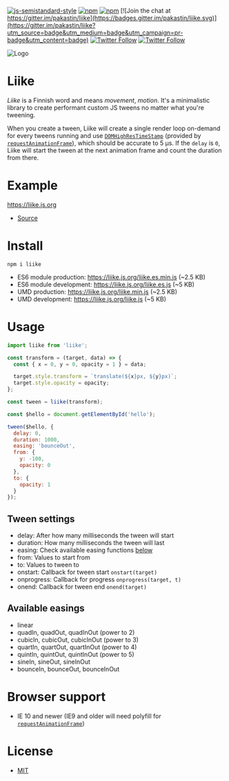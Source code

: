 [![js-semistandard-style](https://img.shields.io/badge/code%20style-semistandard-brightgreen.svg?maxAge=60&style=flat-square)](https://github.com/Flet/semistandard)
[![npm](https://img.shields.io/npm/v/liike.svg?maxAge=60&style=flat-square)](https://www.npmjs.com/package/liike)
[![npm](https://img.shields.io/npm/l/liike.svg?maxAge=60&style=flat-square)](https://github.com/liike/liike/blob/master/LICENSE)
[![Join the chat at https://gitter.im/pakastin/liike](https://badges.gitter.im/pakastin/liike.svg)](https://gitter.im/pakastin/liike?utm_source=badge&utm_medium=badge&utm_campaign=pr-badge&utm_content=badge)
[![Twitter Follow](https://img.shields.io/twitter/follow/pakastin.svg?style=social&maxAge=60)](https://twitter.com/pakastin)
[![Twitter Follow](https://img.shields.io/twitter/follow/LiikeJS.svg?style=social&maxAge=60)](https://twitter.com/LiikeJS)

![Logo](https://liike.js.org/logo.png?2)

# Liike
*Liike* is a Finnish word and means *movement*, *motion*. It's a minimalistic library to create performant custom JS tweens no matter what you're tweening.

When you create a tween, Liike will create a single render loop on-demand for every tweens running and use [`DOMHighResTimeStamp`](https://developer.mozilla.org/en-US/docs/Web/API/DOMHighResTimeStamp) (provided by [`requestAnimationFrame`](https://developer.mozilla.org/en-US/docs/Web/API/window/requestAnimationFrame)), which should be accurate to 5 µs. If the `delay` is `0`, Liike will start the tween at the next animation frame and count the duration from there.

# Example


https://liike.js.org
- [Source](https://github.com/pakastin/Liike/blob/master/example/index.js)

# Install
```
npm i liike
```
- ES6 module production: https://liike.js.org/liike.es.min.js (~2.5 KB)
- ES6 module development: https://liike.js.org/liike.es.js (~5 KB)
- UMD production: https://liike.js.org/liike.min.js (~2.5 KB)
- UMD development: https://liike.js.org/liike.js (~5 KB)

# Usage
```js
import liike from 'liike';

const transform = (target, data) => {
  const { x = 0, y = 0, opacity = 1 } = data;

  target.style.transform = `translate(${x}px, ${y}px)`;
  target.style.opacity = opacity;
};

const tween = liike(transform);

const $hello = document.getElementById('hello');

tween($hello, {
  delay: 0,
  duration: 1000,
  easing: 'bounceOut',
  from: {
    y: -100,
    opacity: 0
  },
  to: {
    opacity: 1
  }
});
```

## Tween settings
- delay: After how many milliseconds the tween will start
- duration: How many milliseconds the tween will last
- easing: Check available easing functions [below](#available-easings)
- from: Values to start from
- to: Values to tween to
- onstart: Callback for tween start `onstart(target)`
- onprogress: Callback for progress `onprogress(target, t)`
- onend: Callback for tween end `onend(target)`

## Available easings
- linear
- quadIn, quadOut, quadInOut (power to 2)
- cubicIn, cubicOut, cubicInOut (power to 3)
- quartIn, quartOut, quartInOut (power to 4)
- quintIn, quintOut, quintInOut (power to 5)
- sineIn, sineOut, sineInOut
- bounceIn, bounceOut, bounceInOut

# Browser support
- IE 10 and newer (IE9 and older will need polyfill for [`requestAnimationFrame`](https://developer.mozilla.org/en-US/docs/Web/API/window/requestAnimationFrame))

# License
- [MIT](https://github.com/pakastin/Liike/blob/master/LICENSE)
